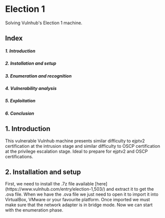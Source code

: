 # Election 1
Solving Vulnhub's Election 1 machine.

<div>
  <h2>Index</h2>
  <h5>1. Introduction<h5>
  <h5>2. Installation and setup</h5>
  <h5>3. Enumeration and recognition</h5>
  <h5>4. Vulnerability analysis</h5>
  <h5>5. Exploitation</h5>
  <h5>6. Conclusion</h5>
</div>

<div>
  <h2>1. Introduction</h2>
 This vulnerable Vulnhub machine presents similar difficulty to ejptv2 certification at the intrusion stage and similar difficulty to OSCP certification at the privilege escalation stage. Ideal to prepare for ejptv2 and OSCP certifications.
</div>

<div>
  <h2>2. Installation and setup</h2>
  First, we need to install the .7z file available [here](https://www.vulnhub.com/entry/election-1,503/) and extract it to get the .ova file. When we have the .ova file we just need to open it to import it into VirtualBox, VMware or your favourite platform.  Once imported we must make sure that the network adapter is in bridge mode. Now we can start with the enumeration phase.
</div>
